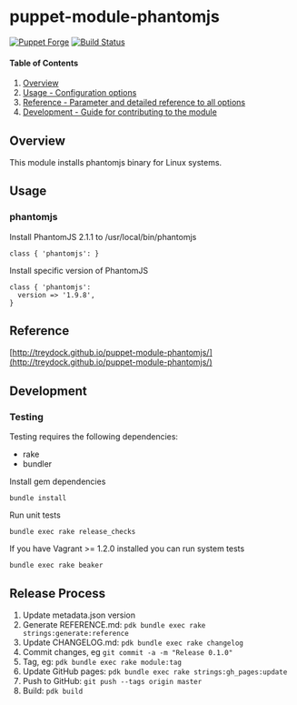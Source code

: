 # puppet-module-phantomjs

[![Puppet Forge](http://img.shields.io/puppetforge/v/treydock/phantomjs.svg)](https://forge.puppetlabs.com/treydock/phantomjs)
[![Build Status](https://travis-ci.org/treydock/puppet-module-phantomjs.png)](https://travis-ci.org/treydock/puppet-module-phantomjs)

#### Table of Contents

1. [Overview](#overview)
2. [Usage - Configuration options](#usage)
3. [Reference - Parameter and detailed reference to all options](#reference)
4. [Development - Guide for contributing to the module](#development)

## Overview

This module installs phantomjs binary for Linux systems.

## Usage

### phantomjs

Install PhantomJS 2.1.1 to /usr/local/bin/phantomjs

    class { 'phantomjs': }

Install specific version of PhantomJS

    class { 'phantomjs':
      version => '1.9.8',
    }

## Reference

[http://treydock.github.io/puppet-module-phantomjs/](http://treydock.github.io/puppet-module-phantomjs/)

## Development

### Testing

Testing requires the following dependencies:

* rake
* bundler

Install gem dependencies

    bundle install

Run unit tests

    bundle exec rake release_checks

If you have Vagrant >= 1.2.0 installed you can run system tests

    bundle exec rake beaker

## Release Process

1. Update metadata.json version
1. Generate REFERENCE.md: `pdk bundle exec rake strings:generate:reference`
1. Update CHANGELOG.md: `pdk bundle exec rake changelog`
1. Commit changes, eg `git commit -a -m "Release 0.1.0"`
1. Tag, eg: `pdk bundle exec rake module:tag`
1. Update GitHub pages: `pdk bundle exec rake strings:gh_pages:update`
1. Push to GitHub: `git push --tags origin master`
1. Build: `pdk build`
